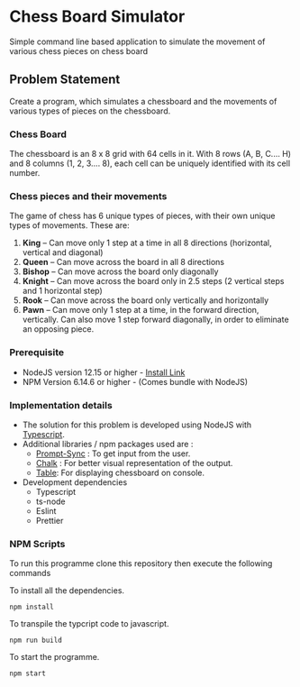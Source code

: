 # Chess Board Simulator
Simple command line based application to simulate the movement of various chess pieces on chess board

## Problem Statement
Create a program, which simulates a chessboard and the movements of various types of pieces on the chessboard.

### Chess Board
The chessboard is an 8 x 8 grid with 64 cells in it. With 8 rows (A, B, C.... H) and 8 columns (1, 2, 3.... 8), each cell can be uniquely identified with its cell number.

### Chess pieces and their movements
The game of chess has 6 unique types of pieces, with their own unique types of movements. These are:
1. **King** – Can move only 1 step at a time in all 8 directions (horizontal, vertical and diagonal)
2. **Queen** – Can move across the board in all 8 directions
3. **Bishop** – Can move across the board only diagonally
4. **Knight** – Can move across the board only in 2.5 steps (2 vertical steps and 1 horizontal step)
5. **Rook** – Can move across the board only vertically and horizontally
6. **Pawn** – Can move only 1 step at a time, in the forward direction, vertically. Can also move 1 step forward diagonally, in order to eliminate an opposing piece.

### Prerequisite
- NodeJS version 12.15 or higher  - [Install Link](https://nodejs.org/en/)
- NPM Version 6.14.6 or higher - (Comes bundle with NodeJS)

### Implementation details
- The solution for this problem is developed using NodeJS with [Typescript](https://www.typescriptlang.org/).
- Additional libraries / npm packages used are : 
  - [Prompt-Sync](https://www.npmjs.com/package/prompt-sync) : To get input from the user.
  - [Chalk](https://www.npmjs.com/package/chalk) : For better visual representation of the output.
  - [Table](https://www.npmjs.com/package/table): For displaying chessboard on console.
- Development dependencies
  - Typescript
  - ts-node
  - Eslint
  - Prettier

### NPM Scripts
To run this programme clone this repository then execute the following commands

To install all the dependencies.

`npm install`

To transpile the typcript code to javascript.

`npm run build` 

To start the programme.

`npm start` 

